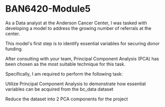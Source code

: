 # BAN6420-Module5

As a Data analyst at the Anderson Cancer Center, I was tasked with developing a model to address the growing number of referrals at the center.

This model's first step is to identify essential variables for securing donor funding.

After consulting with your team, Principal Component Analysis (PCA) has been chosen as the most suitable technique for this task. 

Specifically, I am required to perform the following task:

Utilize Principal Component Analysis to demonstrate how essential variables can be acquired from the bc_data dataset

Reduce the dataset into 2 PCA components for the project
